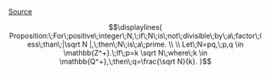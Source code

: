[Source](https://math.stackexchange.com/a/3980726)
```math
\displaylines{
Proposition:\;For\;positive\;integer\;N,\;if\;N\;is\;not\;divisible\;by\;a\;factor\;less\;than\;|\sqrt N |,\;then\;N\;is\;a\;prime. \\
\\
Let\;N=pq,\;p,q \in \mathbb{Z^+}.\;If\;p=k \sqrt N\;where\;k \in \mathbb{Q^+},\;then\;q=\frac{\sqrt N}{k}.
}
```
